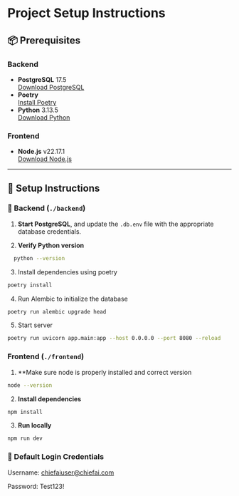 # Project Setup Instructions

## 📦 Prerequisites

### Backend
- **PostgreSQL** 17.5  
  [Download PostgreSQL](https://www.postgresql.org/download/)
- **Poetry**  
  [Install Poetry](https://python-poetry.org/docs/#installation)
- **Python** 3.13.5  
  [Download Python](https://www.python.org/downloads/)

### Frontend
- **Node.js** v22.17.1  
  [Download Node.js](https://nodejs.org/en/download)

---

## 🚀 Setup Instructions

### 🔧 Backend (`./backend`)

1. **Start PostgreSQL**, and update the `.db.env` file with the appropriate database credentials.  

2. **Verify Python version**
```bash
  python --version
```
3. Install dependencies using poetry 
```bash
poetry install
```
4. Run Alembic to initialize the database
```bash
poetry run alembic upgrade head
```
5. Start server
```bash
poetry run uvicorn app.main:app --host 0.0.0.0 --port 8080 --reload
```

###  Frontend (`./frontend`)

1. **Make sure node is properly installed and correct version
```bash
node --version
```
2. **Install dependencies**
```bash
npm install
```
3. **Run locally**
```bash
npm run dev
```

### 🔐 Default Login Credentials
Username: chiefaiuser@chiefai.com

Password: Test123!

